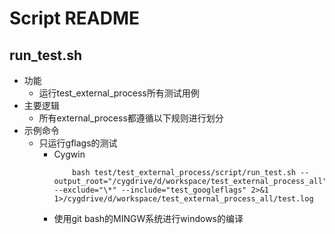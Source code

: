﻿# Script README
## run_test.sh
* 功能
  * 运行test_external_process所有测试用例
* 主要逻辑
  * 所有external_process都遵循以下规则进行划分
* 示例命令
  * 只运行gflags的测试
    * Cygwin
      ```shell
          bash test/test_external_process/script/run_test.sh --output_root="/cygdrive/d/workspace/test_external_process_all" --exclude="\*" --include="test_googleflags" 2>&1 1>/cygdrive/d/workspace/test_external_process_all/test.log
      ```
    * 使用git bash的MINGW系统进行windows的编译
      ```
      ```